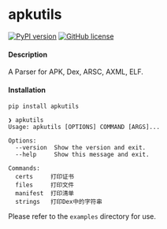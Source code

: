# apkutils

[![PyPI version](https://badge.fury.io/py/apkutils.svg)](https://badge.fury.io/py/apkutils) [![GitHub license](https://img.shields.io/github/license/mikusjelly/apkutils.svg)](https://github.com/mikusjelly/apkutils/blob/master/LICENSE)

#### Description

A Parser for APK, Dex, ARSC, AXML, ELF.


#### Installation

```
pip install apkutils

❯ apkutils
Usage: apkutils [OPTIONS] COMMAND [ARGS]...

Options:
  --version  Show the version and exit.
  --help     Show this message and exit.

Commands:
  certs     打印证书
  files     打印文件
  manifest  打印清单
  strings   打印Dex中的字符串
```

Please refer to the `examples` directory for use.
